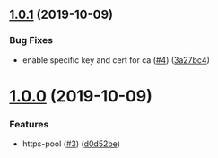 <a name="1.0.1"></a>
## [1.0.1](https://github.com/ahungrynoob/https-pool/compare/v1.0.0...v1.0.1) (2019-10-09)


### Bug Fixes

* enable specific key and cert for ca ([#4](https://github.com/ahungrynoob/https-pool/issues/4)) ([3a27bc4](https://github.com/ahungrynoob/https-pool/commit/3a27bc4))



<a name="1.0.0"></a>
# [1.0.0](https://github.com/ahungrynoob/https-pool/compare/d0d52be...v1.0.0) (2019-10-09)


### Features

* https-pool ([#3](https://github.com/ahungrynoob/https-pool/issues/3)) ([d0d52be](https://github.com/ahungrynoob/https-pool/commit/d0d52be))



